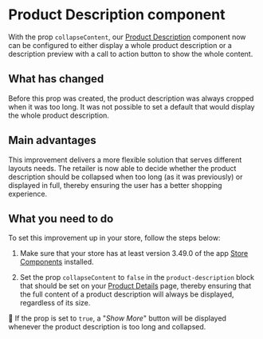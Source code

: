 # Product Description component

With the prop `collapseContent`, our [Product Description](https://github.com/vtex-apps/store-components/blob/master/react/components/ProductDescription/README.md) component now can be configured to either display a whole product description or a description preview with a call to action button to show the whole content.

## What has changed

Before this prop was created, the product description was always cropped when it was too long. It was not possible to set a default that would display the whole product description.

## Main advantages

This improvement delivers a more flexible solution that serves different layouts needs. The retailer is now able to decide whether the product description should be collapsed when too long (as it was previously) or displayed in full, thereby ensuring the user has a better shopping experience.  

## What you need to do 

To set this improvement up in your store, follow the steps below:

1. Make sure that your store has at least version 3.49.0 of the app [Store Components](https://github.com/vtex-apps/store-components) installed.

2. Set the prop `collapseContent` to `false` in the `product-description` block that should be set on your [Product Details](https://github.com/vtex-apps/product-details) page, thereby ensuring that the full content of a product description will always be displayed, regardless of its size.

:eyes: If the prop is set to `true`,  a "_Show More_" button will be displayed whenever the product description is too long and collapsed. 
